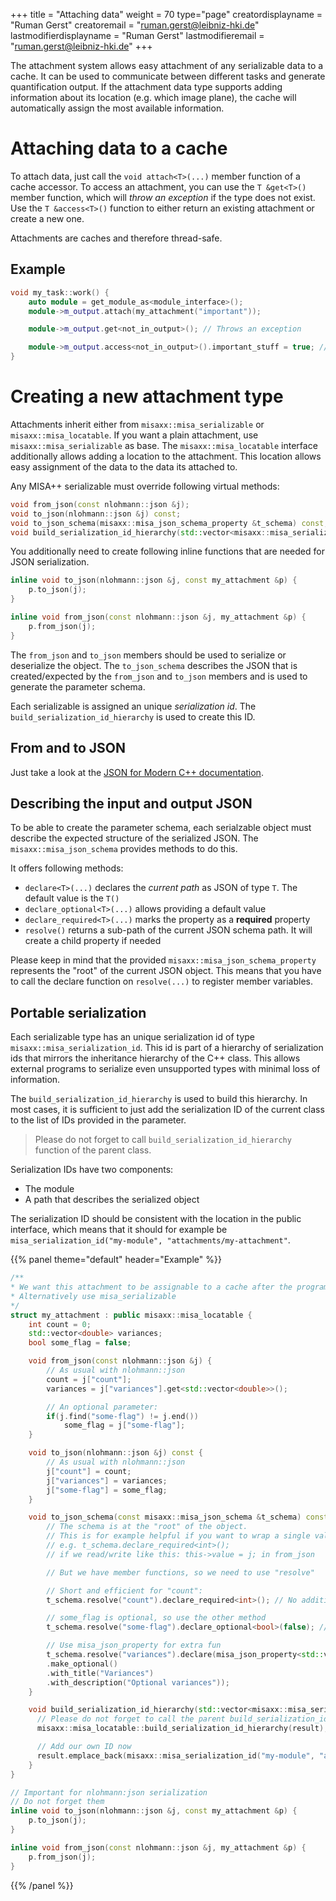 +++
title = "Attaching data"
weight = 70
type="page"
creatordisplayname = "Ruman Gerst"
creatoremail = "ruman.gerst@leibniz-hki.de"
lastmodifierdisplayname = "Ruman Gerst"
lastmodifieremail = "ruman.gerst@leibniz-hki.de"
+++

The attachment system allows easy attachment of any serializable data to a cache. It can be used to communicate between different tasks and generate quantification output. If the attachment data type supports adding information about its location (e.g. which image plane), the cache will automatically assign the most available information.

# Attaching data to a cache

To attach data, just call the `void attach<T>(...)` member function of a cache accessor. To access an attachment, you can use the `T &get<T>()` member function, which will *throw an exception* if the type does not exist. Use the `T &access<T>()` function to either return an existing attachment or create a new one.

Attachments are caches and therefore thread-safe.

## Example

```cpp
void my_task::work() {
    auto module = get_module_as<module_interface>();
    module->m_output.attach(my_attachment("important"));

    module->m_output.get<not_in_output>(); // Throws an exception

    module->m_output.access<not_in_output>().important_stuff = true; // Safe access
}
```

# Creating a new attachment type

Attachments inherit either from `misaxx::misa_serializable` or `misaxx::misa_locatable`. If you want a plain attachment, use `misaxx::misa_serializable` as base. The `misaxx::misa_locatable` interface additionally allows adding a location to the attachment. This location allows easy assignment of the data to the data its attached to.

Any MISA++ serializable must override following virtual methods:

```cpp
void from_json(const nlohmann::json &j);
void to_json(nlohmann::json &j) const;
void to_json_schema(misaxx::misa_json_schema_property &t_schema) const;
void build_serialization_id_hierarchy(std::vector<misaxx::misa_serialization_id> &result) const;
```

You additionally need to create following inline functions that are needed for JSON serialization.

```cpp
inline void to_json(nlohmann::json &j, const my_attachment &p) {
    p.to_json(j);
}

inline void from_json(const nlohmann::json &j, my_attachment &p) {
    p.from_json(j);
}
```

The `from_json` and `to_json` members should be used to serialize or deserialize the object. The `to_json_schema` describes the JSON that is created/expected by the `from_json` and `to_json` members and is used to generate the parameter schema.

Each serializable is assigned an unique *serialization id*. The `build_serialization_id_hierarchy` is used to create this ID.

## From and to JSON

Just take a look at the [JSON for Modern C++ documentation](https://nlohmann.github.io/json/).

## Describing the input and output JSON

To be able to create the parameter schema, each serialzable object must describe the expected structure of the serialized JSON. The `misaxx::misa_json_schema` provides methods to do this.

It offers following methods:

* `declare<T>(...)` declares the *current path* as JSON of type `T`. The default value is the `T()`
* `declare_optional<T>(...)` allows providing a default value
* `declare_required<T>(...)` marks the property as a **required** property
* `resolve()` returns a sub-path of the current JSON schema path. It will create a child property if needed

Please keep in mind that the provided `misaxx::misa_json_schema_property` represents the "root" of the current JSON object. This means that you have to call the declare function on `resolve(...)` to register member variables.

## Portable serialization

Each serializable type has an unique serialization id of type `misaxx::misa_serialization_id`. This id is part of a hierarchy of serialization ids that mirrors the inheritance hierarchy of the C++ class. This allows external programs to serialize even unsupported types with minimal loss of information.

The `build_serialization_id_hierarchy` is used to build this hierarchy. In most cases, it is sufficient to just add the serialization ID of the current class to the list of IDs provided in the parameter.

> Please do not forget to call `build_serialization_id_hierarchy` function of the parent class.

Serialization IDs have two components:

* The module
* A path that describes the serialized object

The serialization ID should be consistent with the location in the public interface, which means that it should for example be `misa_serialization_id("my-module", "attachments/my-attachment"`.

{{% panel theme="default" header="Example" %}}

```cpp
/**
* We want this attachment to be assignable to a cache after the program has run.
* Alternatively use misa_serializable
*/
struct my_attachment : public misaxx::misa_locatable {
    int count = 0;
    std::vector<double> variances;
    bool some_flag = false;

    void from_json(const nlohmann::json &j) {
        // As usual with nlohmann::json
        count = j["count"];
        variances = j["variances"].get<std::vector<double>>();

        // An optional parameter:
        if(j.find("some-flag") != j.end())
            some_flag = j["some-flag"];
    }

    void to_json(nlohmann::json &j) const {
        // As usual with nlohmann::json
        j["count"] = count;
        j["variances"] = variances;
        j["some-flag"] = some_flag;
    }

    void to_json_schema(const misaxx::misa_json_schema &t_schema) const {
        // The schema is at the "root" of the object.
        // This is for example helpful if you want to wrap a single value
        // e.g. t_schema.declare_required<int>();
        // if we read/write like this: this->value = j; in from_json

        // But we have member functions, so we need to use "resolve"

        // Short and efficient for "count":
        t_schema.resolve("count").declare_required<int>(); // No additional info. This is sufficient

        // some_flag is optional, so use the other method
        t_schema.resolve("some-flag").declare_optional<bool>(false); // Default is false

        // Use misa_json_property for extra fun
        t_schema.resolve("variances").declare(misa_json_property<std::vector<double>>()
        .make_optional()
        .with_title("Variances")
        .with_description("Optional variances"));
    }

    void build_serialization_id_hierarchy(std::vector<misaxx::misa_serialization_id> &result) const {
      // Please do not forget to call the parent build_serialization_id_hierarchy() method!
      misaxx::misa_locatable::build_serialization_id_hierarchy(result);

      // Add our own ID now
      result.emplace_back(misaxx::misa_serialization_id("my-module", "attachments/my-attachment"));
    }
}

// Important for nlohmann:json serialization
// Do not forget them
inline void to_json(nlohmann::json &j, const my_attachment &p) {
    p.to_json(j);
}

inline void from_json(const nlohmann::json &j, my_attachment &p) {
    p.from_json(j);
}
```
{{% /panel %}}

